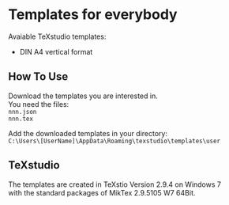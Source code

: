 # Templates for everybody
Avaiable TeXstudio templates:<br />
* DIN A4 vertical format

## How To Use
Download the templates you are interested in.<br />
You need the files:<br />
`nnn.json`<br />
`nnn.tex`<br />

Add the downloaded templates in your directory:<br />
`C:\Users\[UserName]\AppData\Roaming\texstudio\templates\user`

## TeXstudio
The templates are created in TeXstio Version 2.9.4 on Windows 7<br />with the standard packages of MikTex 2.9.5105 W7 64Bit.
